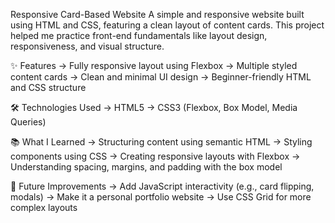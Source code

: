 Responsive Card-Based Website
A simple and responsive website built using HTML and CSS, featuring a clean layout of content cards. This project helped me practice front-end fundamentals like layout design, responsiveness, and visual structure.

✨ Features
-> Fully responsive layout using Flexbox
-> Multiple styled content cards
-> Clean and minimal UI design
-> Beginner-friendly HTML and CSS structure

🛠️ Technologies Used
-> HTML5
-> CSS3 (Flexbox, Box Model, Media Queries)


📚 What I Learned
-> Structuring content using semantic HTML
-> Styling components using CSS
-> Creating responsive layouts with Flexbox
-> Understanding spacing, margins, and padding with the box model

📌 Future Improvements
-> Add JavaScript interactivity (e.g., card flipping, modals)
-> Make it a personal portfolio website
-> Use CSS Grid for more complex layouts

